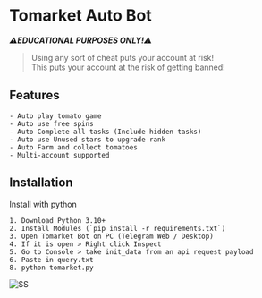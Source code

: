 
# Tomarket Auto Bot 

***⚠️EDUCATIONAL PURPOSES ONLY!⚠️***


> Using any sort of cheat puts your account at risk! <br>
This puts your account at the risk of getting banned!

## Features
    - Auto play tomato game
    - Auto use free spins
    - Auto Complete all tasks (Include hidden tasks)
    - Auto use Unused stars to upgrade rank
    - Auto Farm and collect tomatoes
    - Multi-account supported

## Installation

Install with python

    1. Download Python 3.10+
    2. Install Modules (`pip install -r requirements.txt`)
    3. Open Tomarket Bot on PC (Telegram Web / Desktop)
    4. If it is open > Right click Inspect
    5. Go to Console > take init_data from an api request payload
    6. Paste in query.txt
    8. python tomarket.py

 

![SS](https://i.imgur.com/kqphyJl.png)